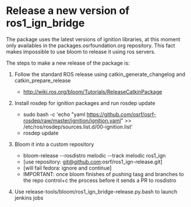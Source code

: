 # Release a new version of ros1_ign_bridge

The package uses the latest versions of ignition libraries, at this moment only
availables in the packages.osrfoundation.org repository. This fact makes
impossible to use bloom to release it using ros servers.

The steps to make a new release of the package is:

 1. Follow the standard ROS release using catkin_generate_changelog and catkin_prepare_release
    - http://wiki.ros.org/bloom/Tutorials/ReleaseCatkinPackage

 1. Install rosdep for ignition packages and run rosdep update
    - sudo bash -c 'echo "yaml https://github.com/osrf/osrf-rosdep/raw/master/ignition/ignition.yaml" >> /etc/ros/rosdep/sources.list.d/00-ignition.list'
    - rosdep update

 1. Bloom it into a custom repository
    -  bloom-release --rosdistro melodic --track melodic ros1_ign
    -  [use repository: git@github.com:osrf/ros1_ign-release.git]
    -  [will fail fedora: ignore and continue]
    -  IMPORTANT: once bloom finishes of pushing tasg and branches to the repo control+c the process before it sends a PR to rosdistro

 1. Use release-tools/bloom/ros1_ign_bridge-release.py.bash to launch jenkins jobs
